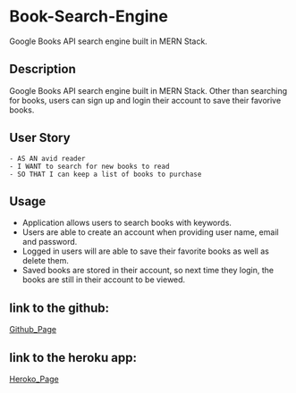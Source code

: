 # Book-Search-Engine

Google Books API search engine built in MERN Stack.

## Description
Google Books API search engine built in MERN Stack. Other than searching for books, users can sign up and login their account to save their favorive books.


## User Story
```
- AS AN avid reader
- I WANT to search for new books to read
- SO THAT I can keep a list of books to purchase
```

## Usage
- Application allows users to search books with keywords.
- Users are able to create an account when providing user name, email and password.
- Logged in users will are able to save their favorite books as well as delete them.
- Saved books are stored in their account, so next time they login, the books are still in their account to be viewed. 

## link to the github:

[Github_Page](https://github.com/Saiban-Hussein/homwork21)

## link to the heroku app:

[Heroko_Page](https://glacial-ocean-05226.herokuapp.com/)
